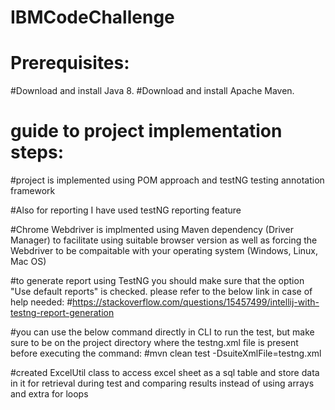 # IBMCodeChallenge

# Prerequisites:

#Download and install Java 8.
#Download and install Apache Maven.

# guide to project implementation steps:

#project is implemented using POM approach and testNG testing annotation framework

#Also for reporting I have used testNG reporting feature

#Chrome Webdriver is implmented using Maven dependency (Driver Manager) to facilitate using suitable browser version as well as forcing the Webdriver to be compaitable with your operating system (Windows, Linux, Mac OS)

#to generate report using TestNG you should make sure that the option "Use default reports" is checked. please refer to the below link in case of help needed:
#https://stackoverflow.com/questions/15457499/intellij-with-testng-report-generation

#you can use the below command directly in CLI to run the test, but make sure to be on the project directory where the testng.xml file is present before executing the command:
#mvn clean test -DsuiteXmlFile=testng.xml

#created ExcelUtil class to access excel sheet as a sql table and store data in it for retrieval during test and comparing results instead of using arrays and extra for loops



